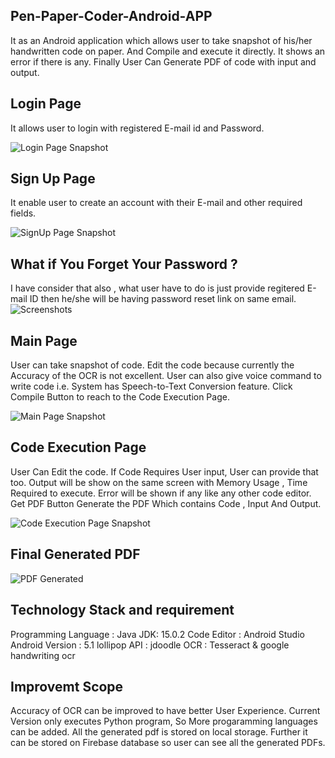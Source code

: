 ## Pen-Paper-Coder-Android-APP
It as an Android application which allows user to take snapshot of his/her handwritten code on paper. And Compile and execute it directly.
It shows an error if there is any. Finally User Can Generate PDF of code with input and output.

## Login Page 
It allows user to login with registered E-mail id and Password. 
 
 ![Login Page Snapshot](https://github.com/gulamansari57181/Pen-Paper-Coder-Android-APP-/blob/main/Screenshots/login-page.jpg)

## Sign Up Page
It enable user to create an account with their E-mail and other required fields.
 
  ![SignUp Page Snapshot](https://github.com/gulamansari57181/Pen-Paper-Coder-Android-APP-/blob/main/Screenshots/sign-up.jpg)
  
 ## What if You Forget Your Password ?  
  I have consider that also , what user have to do is just provide regitered E-mail ID then he/she will be having password reset link on same email.
  ![Screenshots](forget-password.jpg)
   
 ## Main Page
  User can take snapshot of code.
  Edit the code because currently the Accuracy of the OCR is not excellent.
  User can also give voice command to write code i.e. System has Speech-to-Text Conversion feature.
  Click Compile Button to reach to the Code Execution Page.
   
  ![Main Page Snapshot](https://github.com/gulamansari57181/Pen-Paper-Coder-Android-APP-/blob/main/Screenshots/main-page.jpg)
  
 ## Code Execution Page
 User Can Edit the code.
 If Code Requires User input, User can provide that too.
 Output will be show on the same screen with Memory Usage , Time Required to execute.
 Error will be shown if any like any other code editor.
 Get PDF Button Generate the PDF Which contains Code , Input And Output.
 
  ![Code Execution Page Snapshot](https://github.com/gulamansari57181/Pen-Paper-Coder-Android-APP-/blob/main/Screenshots/run-code.jpg)
  
  ## Final Generated PDF
 ![PDF Generated ](https://github.com/gulamansari57181/Pen-Paper-Coder-Android-APP-/blob/main/Screenshots/pdf-demo.jpg)
 
 ## Technology Stack and requirement
 Programming Language : Java
 JDK: 15.0.2
 Code Editor : Android Studio
 Android Version : 5.1 lollipop
 API : jdoodle
 OCR : Tesseract & google handwriting ocr
  
  ## Improvemt Scope
  Accuracy of OCR can be improved to have better User Experience.
  Current Version only executes Python program, So More progaramming languages can be added.
  All the generated pdf is stored on local storage. Further it can be stored on Firebase database so user can see all the generated PDFs.
  
  
